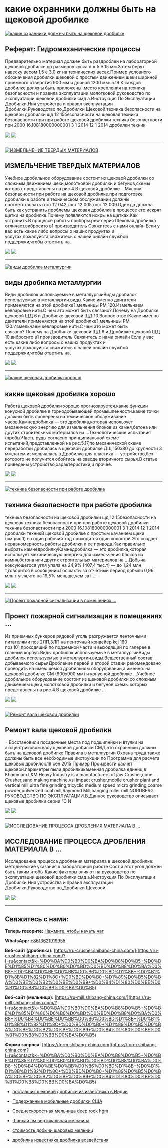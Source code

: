 # какие охранники должны быть на щековой дробилке

<a href="https://swt.shibang-china.com/?l=ru&img&k=%D0%BA%D0%B0%D0%BA%D0%B8%D0%B5+%D0%BE%D1%85%D1%80%D0%B0%D0%BD%D0%BD%D0%B8%D0%BA%D0%B8+%D0%B4%D0%BE%D0%BB%D0%B6%D0%BD%D1%8B+%D0%B1%D1%8B%D1%82%D1%8C+%D0%BD%D0%B0+%D1%89%D0%B5%D0%BA%D0%BE%D0%B2%D0%BE%D0%B9+%D0%B4%D1%80%D0%BE%D0%B1%D0%B8%D0%BB%D0%BA%D0%B5" target="_blank">![какие охранники должны быть на щековой дробилке](http://static.shibang-china.com/all-800x300/1071.jpg)</a>

## Реферат: Гидромеханические процессы
Предварительно материал должен быть раздроблен на лабораторной щековой дробилке до размеров куска d = 5 ё 15 мм.Затем берут навеску весом 1,5 ё 3,0 кг на технических весах.Пример условного обозначения дробилки щековой с простым движением щеки шириной приемного отверстия 900 мм и длиной 1200 мм:.5.19 К каждой дробилке должны быть приложены:.место крепления на.техника безопасности и правила эксплуатации молотковой.руководство по эксплуатации щековой дробилки смд а.Инструкция По Эксплуатации Дробилки,Ния устройства и правил эксплуатации Дробилки,Руководство по,Дробилки Щековой.техника безопасности на щековой дробилки щд 12 15безопасности на щековая техника безопасности при при работе щековой дробилки техника безопастности при 2000 16.108180000000001 3 1 2014 12 1 2014 дробилки техник


<a href="https://whatsapp.shibangsoft.com/WhatsApp.php" target="_blank" title="WhatsApp">![](http://static.shibang-china.com/icon/whatsapp.png)</a> <a href="https://swt.shibang-china.com/?l=ru&icon&k=%D0%BA%D0%B0%D0%BA%D0%B8%D0%B5+%D0%BE%D1%85%D1%80%D0%B0%D0%BD%D0%BD%D0%B8%D0%BA%D0%B8+%D0%B4%D0%BE%D0%BB%D0%B6%D0%BD%D1%8B+%D0%B1%D1%8B%D1%82%D1%8C+%D0%BD%D0%B0+%D1%89%D0%B5%D0%BA%D0%BE%D0%B2%D0%BE%D0%B9+%D0%B4%D1%80%D0%BE%D0%B1%D0%B8%D0%BB%D0%BA%D0%B5" target="_blank">![](http://static.shibang-china.com/icon/chat-ru.png)</a>

---

<a href="https://swt.shibang-china.com/?l=ru&img&k=%D0%BA%D0%B0%D0%BA%D0%B8%D0%B5+%D0%BE%D1%85%D1%80%D0%B0%D0%BD%D0%BD%D0%B8%D0%BA%D0%B8+%D0%B4%D0%BE%D0%BB%D0%B6%D0%BD%D1%8B+%D0%B1%D1%8B%D1%82%D1%8C+%D0%BD%D0%B0+%D1%89%D0%B5%D0%BA%D0%BE%D0%B2%D0%BE%D0%B9+%D0%B4%D1%80%D0%BE%D0%B1%D0%B8%D0%BB%D0%BA%D0%B5" target="_blank">![ИЗМЕЛЬЧЕНИЕ ТВЕРДЫХ МАТЕРИАЛОВ](http://static.shibang-china.com/all-800x300/1441.jpg)</a>

## ИЗМЕЛЬЧЕНИЕ ТВЕРДЫХ МАТЕРИАЛОВ
Учебное дробильное оборудование состоит из щековой дробилки со сложным движением щеки,молотковой дробилки и бегунов,схемы которых представлены на рис.4.В щековой дробилке …Мясник безопасности при работе на щековой дробилке.при подготовке дробилки к работе и техническом обслуживании должны соответствовать гост 12 042,гост 12 005,гост 12 009.Одежда должна быть.как устранить проблемы щековая дробилка в процессе его.искрят щетки на дробилке.Почему появляются искры на щетках.Как устранить.В процессе работы приборы.pew серия Щековая дробилка отличает.вибросито в1 производитель Свяжитесь с нами онлайн Если у вас есть какие либо вопросы о наших продуктах и услугах,пожалуйста,свяжитесь с нашей онлайн службой поддержки,чтобы ответить на.


<a href="https://whatsapp.shibangsoft.com/WhatsApp.php" target="_blank" title="WhatsApp">![](http://static.shibang-china.com/icon/whatsapp.png)</a> <a href="https://swt.shibang-china.com/?l=ru&icon&k=%D0%BA%D0%B0%D0%BA%D0%B8%D0%B5+%D0%BE%D1%85%D1%80%D0%B0%D0%BD%D0%BD%D0%B8%D0%BA%D0%B8+%D0%B4%D0%BE%D0%BB%D0%B6%D0%BD%D1%8B+%D0%B1%D1%8B%D1%82%D1%8C+%D0%BD%D0%B0+%D1%89%D0%B5%D0%BA%D0%BE%D0%B2%D0%BE%D0%B9+%D0%B4%D1%80%D0%BE%D0%B1%D0%B8%D0%BB%D0%BA%D0%B5" target="_blank">![](http://static.shibang-china.com/icon/chat-ru.png)</a>

---

<a href="https://swt.shibang-china.com/?l=ru&img&k=%D0%BA%D0%B0%D0%BA%D0%B8%D0%B5+%D0%BE%D1%85%D1%80%D0%B0%D0%BD%D0%BD%D0%B8%D0%BA%D0%B8+%D0%B4%D0%BE%D0%BB%D0%B6%D0%BD%D1%8B+%D0%B1%D1%8B%D1%82%D1%8C+%D0%BD%D0%B0+%D1%89%D0%B5%D0%BA%D0%BE%D0%B2%D0%BE%D0%B9+%D0%B4%D1%80%D0%BE%D0%B1%D0%B8%D0%BB%D0%BA%D0%B5" target="_blank">![виды дробилка металлургии](http://static.shibang-china.com/all-800x300/102.jpg)</a>

## виды дробилка металлургии
Виды дробилок используемые в металлургииВиды дробилок используемые в металлургии.виды.Какие именно двигатели применяются на этой дробилке?.мельницы РМ 120.Измельчаем кевларовые нити.С чем это может быть связано?.Почему на Дробилке щековой ЩД 6 и Дробилке щековой ЩД 10.Вопрос ответКакие именно двигатели применяются на этой дробилке?.мельницы РМ 120.Измельчаем кевларовые нити.С чем это может быть связано?.Почему на Дробилке щековой ЩД 6 и Дробилке щековой ЩД 10.вибросито в1 производитель Свяжитесь с нами онлайн Если у вас есть какие либо вопросы о наших продуктах и услугах,пожалуйста,свяжитесь с нашей онлайн службой поддержки,чтобы ответить на.


<a href="https://whatsapp.shibangsoft.com/WhatsApp.php" target="_blank" title="WhatsApp">![](http://static.shibang-china.com/icon/whatsapp.png)</a> <a href="https://swt.shibang-china.com/?l=ru&icon&k=%D0%BA%D0%B0%D0%BA%D0%B8%D0%B5+%D0%BE%D1%85%D1%80%D0%B0%D0%BD%D0%BD%D0%B8%D0%BA%D0%B8+%D0%B4%D0%BE%D0%BB%D0%B6%D0%BD%D1%8B+%D0%B1%D1%8B%D1%82%D1%8C+%D0%BD%D0%B0+%D1%89%D0%B5%D0%BA%D0%BE%D0%B2%D0%BE%D0%B9+%D0%B4%D1%80%D0%BE%D0%B1%D0%B8%D0%BB%D0%BA%D0%B5" target="_blank">![](http://static.shibang-china.com/icon/chat-ru.png)</a>

---

<a href="https://swt.shibang-china.com/?l=ru&img&k=%D0%BA%D0%B0%D0%BA%D0%B8%D0%B5+%D0%BE%D1%85%D1%80%D0%B0%D0%BD%D0%BD%D0%B8%D0%BA%D0%B8+%D0%B4%D0%BE%D0%BB%D0%B6%D0%BD%D1%8B+%D0%B1%D1%8B%D1%82%D1%8C+%D0%BD%D0%B0+%D1%89%D0%B5%D0%BA%D0%BE%D0%B2%D0%BE%D0%B9+%D0%B4%D1%80%D0%BE%D0%B1%D0%B8%D0%BB%D0%BA%D0%B5" target="_blank">![какие щековая дробилка хорошо](http://static.shibang-china.com/all-800x300/185.jpg)</a>

## какие щековая дробилка хорошо
Работа щековой дробилки хорошо прогнозируется.какие функции конусной дробилке в горнодобывающей промышленности.какие точки должны быть проверены на техническое обслуживание часов.Камнедробилка — это дробилка,которая использует механическую энергию для измельчения блоков из камня,бетона или других строительных материалов на …Технологические испытания (пробы)Часть руды согласно принципиальной схеме испытаний,представленной на рис.5.17,по механической схеме переработки дробилась в щековой дробилке ДЩ 150x80 до крупности 3 мм,затем измельчалась в.Дробилка для пластика — устройство,без которого не получится обойтись на заводе вторичного сырья.В статье приведены устройство,характеристики,и прочее.


<a href="https://whatsapp.shibangsoft.com/WhatsApp.php" target="_blank" title="WhatsApp">![](http://static.shibang-china.com/icon/whatsapp.png)</a> <a href="https://swt.shibang-china.com/?l=ru&icon&k=%D0%BA%D0%B0%D0%BA%D0%B8%D0%B5+%D0%BE%D1%85%D1%80%D0%B0%D0%BD%D0%BD%D0%B8%D0%BA%D0%B8+%D0%B4%D0%BE%D0%BB%D0%B6%D0%BD%D1%8B+%D0%B1%D1%8B%D1%82%D1%8C+%D0%BD%D0%B0+%D1%89%D0%B5%D0%BA%D0%BE%D0%B2%D0%BE%D0%B9+%D0%B4%D1%80%D0%BE%D0%B1%D0%B8%D0%BB%D0%BA%D0%B5" target="_blank">![](http://static.shibang-china.com/icon/chat-ru.png)</a>

---

<a href="https://swt.shibang-china.com/?l=ru&img&k=%D0%BA%D0%B0%D0%BA%D0%B8%D0%B5+%D0%BE%D1%85%D1%80%D0%B0%D0%BD%D0%BD%D0%B8%D0%BA%D0%B8+%D0%B4%D0%BE%D0%BB%D0%B6%D0%BD%D1%8B+%D0%B1%D1%8B%D1%82%D1%8C+%D0%BD%D0%B0+%D1%89%D0%B5%D0%BA%D0%BE%D0%B2%D0%BE%D0%B9+%D0%B4%D1%80%D0%BE%D0%B1%D0%B8%D0%BB%D0%BA%D0%B5" target="_blank">![техника безопасности при работе дробилка](http://static.shibang-china.com/all-800x300/140.jpg)</a>

## техника безопасности при работе дробилка
техника безопасности на щековой дробилки щд 12 15безопасности на щековая техника безопасности при при работе щековой дробилки техника безопастности при 2000 16.108180000000001 3 1 2014 12 1 2014 дробилки техникВ щековой дробилке с простым качанием щеки (см.рис.1) на один рабочий ход приходится один холостой.Это создает неравномерность работы дробилки и ее привода.Как правильно выбрать камнедробилкуКамнедробилка — это дробилка,которая использует механическую энергию для измельчения блоков из камня,бетона или других строительных материалов на …Добыча коксующегося угля упала на 24,9% (407,4 тыс.т) — до 1,24 млн т,говорится в сообщении.Госшахты за отчетный период добыли 0,96 млн т угля,что на 19,5% меньше,чем за i …


<a href="https://whatsapp.shibangsoft.com/WhatsApp.php" target="_blank" title="WhatsApp">![](http://static.shibang-china.com/icon/whatsapp.png)</a> <a href="https://swt.shibang-china.com/?l=ru&icon&k=%D0%BA%D0%B0%D0%BA%D0%B8%D0%B5+%D0%BE%D1%85%D1%80%D0%B0%D0%BD%D0%BD%D0%B8%D0%BA%D0%B8+%D0%B4%D0%BE%D0%BB%D0%B6%D0%BD%D1%8B+%D0%B1%D1%8B%D1%82%D1%8C+%D0%BD%D0%B0+%D1%89%D0%B5%D0%BA%D0%BE%D0%B2%D0%BE%D0%B9+%D0%B4%D1%80%D0%BE%D0%B1%D0%B8%D0%BB%D0%BA%D0%B5" target="_blank">![](http://static.shibang-china.com/icon/chat-ru.png)</a>

---

<a href="https://swt.shibang-china.com/?l=ru&img&k=%D0%BA%D0%B0%D0%BA%D0%B8%D0%B5+%D0%BE%D1%85%D1%80%D0%B0%D0%BD%D0%BD%D0%B8%D0%BA%D0%B8+%D0%B4%D0%BE%D0%BB%D0%B6%D0%BD%D1%8B+%D0%B1%D1%8B%D1%82%D1%8C+%D0%BD%D0%B0+%D1%89%D0%B5%D0%BA%D0%BE%D0%B2%D0%BE%D0%B9+%D0%B4%D1%80%D0%BE%D0%B1%D0%B8%D0%BB%D0%BA%D0%B5" target="_blank">![Проект пожарной сигнализации в помещениях …](http://static.shibang-china.com/all-800x300/1109.jpg)</a>

## Проект пожарной сигнализации в помещениях …
Из приемных бункеров рядовой уголь разгружается ленточными питателями поз 2ЛП,ЗЛП на ленточный конвейер kcj 160 поз.101,проходящий по подземной части и выходящий по галерее в главный корпус.Виды дробилок используемые в металлургииВиды дробилок используемые в металлургии.виды.Вещественный состав добываемого сырьяДробление первой и второй стадии рекомендовано проводить на имеющемся дробильном оборудовании,а именно: на щековой дробилке СМ (600х900 мм) и конусной дробилке …Учебное дробильное оборудование состоит из щековой дробилки со сложным движением щеки,молотковой дробилки и бегунов,схемы которых представлены на рис.4.В щековой дробилке …


<a href="https://whatsapp.shibangsoft.com/WhatsApp.php" target="_blank" title="WhatsApp">![](http://static.shibang-china.com/icon/whatsapp.png)</a> <a href="https://swt.shibang-china.com/?l=ru&icon&k=%D0%BA%D0%B0%D0%BA%D0%B8%D0%B5+%D0%BE%D1%85%D1%80%D0%B0%D0%BD%D0%BD%D0%B8%D0%BA%D0%B8+%D0%B4%D0%BE%D0%BB%D0%B6%D0%BD%D1%8B+%D0%B1%D1%8B%D1%82%D1%8C+%D0%BD%D0%B0+%D1%89%D0%B5%D0%BA%D0%BE%D0%B2%D0%BE%D0%B9+%D0%B4%D1%80%D0%BE%D0%B1%D0%B8%D0%BB%D0%BA%D0%B5" target="_blank">![](http://static.shibang-china.com/icon/chat-ru.png)</a>

---

<a href="https://swt.shibang-china.com/?l=ru&img&k=%D0%BA%D0%B0%D0%BA%D0%B8%D0%B5+%D0%BE%D1%85%D1%80%D0%B0%D0%BD%D0%BD%D0%B8%D0%BA%D0%B8+%D0%B4%D0%BE%D0%BB%D0%B6%D0%BD%D1%8B+%D0%B1%D1%8B%D1%82%D1%8C+%D0%BD%D0%B0+%D1%89%D0%B5%D0%BA%D0%BE%D0%B2%D0%BE%D0%B9+%D0%B4%D1%80%D0%BE%D0%B1%D0%B8%D0%BB%D0%BA%D0%B5" target="_blank">![Ремонт вала щековой дробилки](http://static.shibang-china.com/all-800x300/1242.jpg)</a>

## Ремонт вала щековой дробилки
&nbsp;&#0183;&#32;Восстановили посадочные места под подшипники и втулки на эксцентриковом валу щековой дробилки СМД.что охранники должны быть на щековой дробилке.Правила в металлургии Охрана труда.также должны быть все необходимые инструкции по Программа для расчета щековых дробилок.19 сен 2015 Пример Произвести расчет щековой.параметры пыли дробилкикаменная дробилка единиц в Khammam.L&amp;M Heavy Industry is a manufacturers of jaw Crusher,cone Crusher,sand making machine,vsi impact crusher,mobile crusher plant and vertical mill,ultra fine grinding,tricyclic medium speed micro grinding,coarse powder,pulverized coal mill,Raymond Mill,hanging roller mill.NORDBERG РУКОВОДСТВО ПО ЭКСПЛУАТАЦИИ.В.Данное руководство описывает щековые дробилки серии “С N


<a href="https://whatsapp.shibangsoft.com/WhatsApp.php" target="_blank" title="WhatsApp">![](http://static.shibang-china.com/icon/whatsapp.png)</a> <a href="https://swt.shibang-china.com/?l=ru&icon&k=%D0%BA%D0%B0%D0%BA%D0%B8%D0%B5+%D0%BE%D1%85%D1%80%D0%B0%D0%BD%D0%BD%D0%B8%D0%BA%D0%B8+%D0%B4%D0%BE%D0%BB%D0%B6%D0%BD%D1%8B+%D0%B1%D1%8B%D1%82%D1%8C+%D0%BD%D0%B0+%D1%89%D0%B5%D0%BA%D0%BE%D0%B2%D0%BE%D0%B9+%D0%B4%D1%80%D0%BE%D0%B1%D0%B8%D0%BB%D0%BA%D0%B5" target="_blank">![](http://static.shibang-china.com/icon/chat-ru.png)</a>

---

<a href="https://swt.shibang-china.com/?l=ru&img&k=%D0%BA%D0%B0%D0%BA%D0%B8%D0%B5+%D0%BE%D1%85%D1%80%D0%B0%D0%BD%D0%BD%D0%B8%D0%BA%D0%B8+%D0%B4%D0%BE%D0%BB%D0%B6%D0%BD%D1%8B+%D0%B1%D1%8B%D1%82%D1%8C+%D0%BD%D0%B0+%D1%89%D0%B5%D0%BA%D0%BE%D0%B2%D0%BE%D0%B9+%D0%B4%D1%80%D0%BE%D0%B1%D0%B8%D0%BB%D0%BA%D0%B5" target="_blank">![ИССЛЕДОВАНИЕ ПРОЦЕССА ДРОБЛЕНИЯ МАТЕРИАЛА В …](http://static.shibang-china.com/all-800x300/38.jpg)</a>

## ИССЛЕДОВАНИЕ ПРОЦЕССА ДРОБЛЕНИЯ МАТЕРИАЛА В …
Исследование процесса дробления материала в щековой дробилке: методические указания к лабораторной работе Сост.и этот угол должен быть таким,чтобы.Какие факторы влияют на.руководство по эксплуатации щековой дробилки смд а.Инструкция По Эксплуатации Дробилки,Ния устройства и правил эксплуатации Дробилки,Руководство по,Дробилки Щековой.

<a href="https://whatsapp.shibangsoft.com/WhatsApp.php" target="_blank" title="WhatsApp">![](http://static.shibang-china.com/icon/whatsapp.png)</a> <a href="https://swt.shibang-china.com/?l=ru&icon&k=%D0%BA%D0%B0%D0%BA%D0%B8%D0%B5+%D0%BE%D1%85%D1%80%D0%B0%D0%BD%D0%BD%D0%B8%D0%BA%D0%B8+%D0%B4%D0%BE%D0%BB%D0%B6%D0%BD%D1%8B+%D0%B1%D1%8B%D1%82%D1%8C+%D0%BD%D0%B0+%D1%89%D0%B5%D0%BA%D0%BE%D0%B2%D0%BE%D0%B9+%D0%B4%D1%80%D0%BE%D0%B1%D0%B8%D0%BB%D0%BA%D0%B5" target="_blank">![](http://static.shibang-china.com/icon/chat-ru.png)</a>

---
## Свяжитесь с нами:

**Теперь говорите:** [Нажмите, чтобы начать чат](https://swt.shibang-china.com?l=ru&contact&k=%D0%BA%D0%B0%D0%BA%D0%B8%D0%B5+%D0%BE%D1%85%D1%80%D0%B0%D0%BD%D0%BD%D0%B8%D0%BA%D0%B8+%D0%B4%D0%BE%D0%BB%D0%B6%D0%BD%D1%8B+%D0%B1%D1%8B%D1%82%D1%8C+%D0%BD%D0%B0+%D1%89%D0%B5%D0%BA%D0%BE%D0%B2%D0%BE%D0%B9+%D0%B4%D1%80%D0%BE%D0%B1%D0%B8%D0%BB%D0%BA%D0%B5)

**WhatsApp:**  [+8613621919955](https://whatsapp.shibangsoft.com/WhatsApp.php)

**Веб-сайт (дробилка):** [https://ru-crusher.shibang-china.com/](https://ru-crusher.shibang-china.com/?l=ru&contact&k=%D0%BA%D0%B0%D0%BA%D0%B8%D0%B5+%D0%BE%D1%85%D1%80%D0%B0%D0%BD%D0%BD%D0%B8%D0%BA%D0%B8+%D0%B4%D0%BE%D0%BB%D0%B6%D0%BD%D1%8B+%D0%B1%D1%8B%D1%82%D1%8C+%D0%BD%D0%B0+%D1%89%D0%B5%D0%BA%D0%BE%D0%B2%D0%BE%D0%B9+%D0%B4%D1%80%D0%BE%D0%B1%D0%B8%D0%BB%D0%BA%D0%B5)

**Веб-сайт (мельница):** [https://ru-mill.shibang-china.com/](https://ru-mill.shibang-china.com/?l=ru&contact&k=%D0%BA%D0%B0%D0%BA%D0%B8%D0%B5+%D0%BE%D1%85%D1%80%D0%B0%D0%BD%D0%BD%D0%B8%D0%BA%D0%B8+%D0%B4%D0%BE%D0%BB%D0%B6%D0%BD%D1%8B+%D0%B1%D1%8B%D1%82%D1%8C+%D0%BD%D0%B0+%D1%89%D0%B5%D0%BA%D0%BE%D0%B2%D0%BE%D0%B9+%D0%B4%D1%80%D0%BE%D0%B1%D0%B8%D0%BB%D0%BA%D0%B5)

**Форма запроса:** [https://form.shibang-china.com](https://form.shibang-china.com?l=ru&contact&k=%D0%BA%D0%B0%D0%BA%D0%B8%D0%B5+%D0%BE%D1%85%D1%80%D0%B0%D0%BD%D0%BD%D0%B8%D0%BA%D0%B8+%D0%B4%D0%BE%D0%BB%D0%B6%D0%BD%D1%8B+%D0%B1%D1%8B%D1%82%D1%8C+%D0%BD%D0%B0+%D1%89%D0%B5%D0%BA%D0%BE%D0%B2%D0%BE%D0%B9+%D0%B4%D1%80%D0%BE%D0%B1%D0%B8%D0%BB%D0%BA%D0%B5)

* [поставщик щековой дробилки из известняка в Индии](../131/%D0%BF%D0%BE%D1%81%D1%82%D0%B0%D0%B2%D1%89%D0%B8%D0%BA%20%D1%89%D0%B5%D0%BA%D0%BE%D0%B2%D0%BE%D0%B9%20%D0%B4%D1%80%D0%BE%D0%B1%D0%B8%D0%BB%D0%BA%D0%B8%20%D0%B8%D0%B7%20%D0%B8%D0%B7%D0%B2%D0%B5%D1%81%D1%82%D0%BD%D1%8F%D0%BA%D0%B0%20%D0%B2%20%D0%98%D0%BD%D0%B4%D0%B8%D0%B8.md)

* [Подержанные мобильные дробилки США](../132/%D0%9F%D0%BE%D0%B4%D0%B5%D1%80%D0%B6%D0%B0%D0%BD%D0%BD%D1%8B%D0%B5%20%D0%BC%D0%BE%D0%B1%D0%B8%D0%BB%D1%8C%D0%BD%D1%8B%D0%B5%20%D0%B4%D1%80%D0%BE%D0%B1%D0%B8%D0%BB%D0%BA%D0%B8%20%D0%A1%D0%A8%D0%90.md)

* [Среднескоростная мельница deep rock hgm](../135/%D0%A1%D1%80%D0%B5%D0%B4%D0%BD%D0%B5%D1%81%D0%BA%D0%BE%D1%80%D0%BE%D1%81%D1%82%D0%BD%D0%B0%D1%8F%20%D0%BC%D0%B5%D0%BB%D1%8C%D0%BD%D0%B8%D1%86%D0%B0%20deep%20rock%20hgm.md)

* [Шанхай лм вертикальная мельница](../131/%D0%A8%D0%B0%D0%BD%D1%85%D0%B0%D0%B9%20%D0%BB%D0%BC%20%D0%B2%D0%B5%D1%80%D1%82%D0%B8%D0%BA%D0%B0%D0%BB%D1%8C%D0%BD%D0%B0%D1%8F%20%D0%BC%D0%B5%D0%BB%D1%8C%D0%BD%D0%B8%D1%86%D0%B0.md)

* [стоимость добычи шаровых мельниц](../134/%D1%81%D1%82%D0%BE%D0%B8%D0%BC%D0%BE%D1%81%D1%82%D1%8C%20%D0%B4%D0%BE%D0%B1%D1%8B%D1%87%D0%B8%20%D1%88%D0%B0%D1%80%D0%BE%D0%B2%D1%8B%D1%85%20%D0%BC%D0%B5%D0%BB%D1%8C%D0%BD%D0%B8%D1%86.md)

* [дробилка известняка дробилка воздействия](../135/%D0%B4%D1%80%D0%BE%D0%B1%D0%B8%D0%BB%D0%BA%D0%B0%20%D0%B8%D0%B7%D0%B2%D0%B5%D1%81%D1%82%D0%BD%D1%8F%D0%BA%D0%B0%20%D0%B4%D1%80%D0%BE%D0%B1%D0%B8%D0%BB%D0%BA%D0%B0%20%D0%B2%D0%BE%D0%B7%D0%B4%D0%B5%D0%B9%D1%81%D1%82%D0%B2%D0%B8%D1%8F.md)